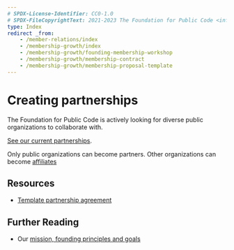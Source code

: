 ```yaml
---
# SPDX-License-Identifier: CC0-1.0
# SPDX-FileCopyrightText: 2021-2023 The Foundation for Public Code <info@publiccode.net>
type: Index
redirect _from:
    - /member-relations/index
    - /membership-growth/index
    - /membership-growth/founding-membership-workshop
    - /membership-growth/membership-contract
    - /membership-growth/membership-proposal-template
---
```


# Creating partnerships

The Foundation for Public Code is actively looking for diverse public organizations to collaborate with.

[See our current partnerships](../../organization/partnerships.md).

Only public organizations can become partners.
Other organizations can become [affiliates](../creating-affiliations/index.md)

## Resources

* [Template partnership agreement](partnership-template.md)

## Further Reading

* Our [mission, founding principles and goals](../../organization/mission.md)
